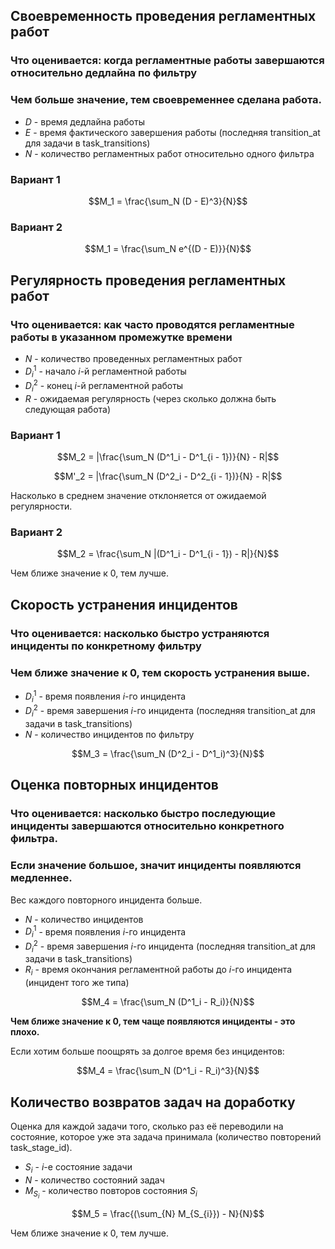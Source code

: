 ## Своевременность проведения регламентных работ
### Что оценивается: когда регламентные работы завершаются относительно дедлайна по фильтру
### Чем больше значение, тем своевременнее сделана работа.

* $D$ - время дедлайна работы
* $E$ - время фактического завершения работы (последняя transition_at для задачи
  в task_transitions)
* $N$ - количество регламентных работ относительно одного фильтра

### Вариант 1

$$M_1 = \frac{\sum_N (D - E)^3}{N}$$

### Вариант 2

$$M_1 = \frac{\sum_N e^{(D - E)}}{N}$$

## Регулярность проведения регламентных работ

### Что оценивается: как часто проводятся регламентные работы в указанном промежутке времени

* $N$ - количество проведенных регламентных работ
* $D^1_i$ - начало $i$-й регламентной работы
* $D^2_i$ - конец $i$-й регламентной работы
* $R$ - ожидаемая регулярность (через сколько должна быть следующая работа)

### Вариант 1

$$M_2 = |\frac{\sum_N (D^1_i - D^1_{i - 1})}{N} - R|$$

$$M'_2 = |\frac{\sum_N (D^2_i - D^2_{i - 1})}{N} - R|$$

Насколько в среднем значение отклоняется от ожидаемой регулярности.

### Вариант 2

$$M_2 = \frac{\sum_N |(D^1_i - D^1_{i - 1}) - R|}{N}$$

Чем ближе значение к $0$, тем лучше.

## Скорость устранения инцидентов

### Что оценивается: насколько быстро устраняются инциденты по конкретному фильтру 
### Чем ближе значение к 0, тем скорость устранения выше.

* $D^1_i$ - время появления $i$-го инцидента
* $D^2_i$ - время завершения $i$-го инцидента (последняя transition_at для задачи в task_transitions)
* $N$ - количество инцидентов по фильтру

$$M_3 = \frac{\sum_N (D^2_i - D^1_i)^3}{N}$$

## Оценка повторных инцидентов

### Что оценивается: насколько быстро последующие инциденты завершаются относительно конкретного фильтра.
### Если значение большое, значит инциденты появляются медленнее.

Вес каждого повторного инцидента больше.

* $N$ - количество инцидентов
* $D^1_i$ - время появления $i$-го инцидента
* $D^2_i$ - время завершения $i$-го инцидента (последняя transition_at для задачи в task_transitions)
* $R_i$ - время окончания регламентной работы до $i$-го инцидента (инцидент того же типа)

$$M_4 = \frac{\sum_N (D^1_i - R_i)}{N}$$

**Чем ближе значение к 0, тем чаще появляются инциденты - это плохо.**

Если хотим больше поощрять за долгое время без инцидентов:

$$M_4 = \frac{\sum_N (D^1_i - R_i)^3}{N}$$

## Количество возвратов задач на доработку

Оценка для каждой задачи того, сколько раз её переводили на состояние, которое
уже эта задача принимала (количество повторений task_stage_id).

* $S_i$ - $i$-е состояние задачи
* $N$ - количество состояний задач
* $M_{S_i}$ - количество повторов состояния $S_i$

$$M_5 = \frac{(\sum_{N} M_{S_{i}}) - N}{N}$$

Чем ближе значение к $0$, тем лучше.
